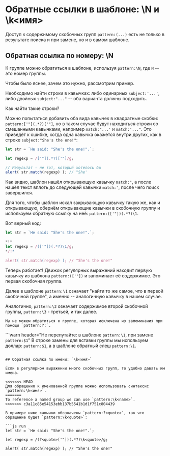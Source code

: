 # Обратные ссылки в шаблоне: \N и \k<имя>

Доступ к содержимому скобочных групп `pattern:(...)` есть не только в результате поиска и при замене, но и в самом шаблоне.

## Обратная ссылка по номеру: \N

К группе можно обратиться в шаблоне, используя `pattern:\N`, где `N` -- это номер группы.

Чтобы было яснее, зачем это нужно, рассмотрим пример.

Необходимо найти строки в кавычках: либо одинарных `subject:'...'`, либо двойных `subject:"..."` -- оба варианта должны подходить.

Как найти такие строки?

Можно попытаться добавить оба вида кавычек в квадратные скобки: `pattern:['"](.*?)['"]`, но в таком случае будут находиться строки со смешанными кавычками, например `match:"...'` и `match:'..."`. Это приведёт к ошибке, когда одна кавычка окажется внутри других, как в строке `subject:"She's the one!"`:

```js run
let str = `He said: "She's the one!".`;

let regexp = /['"](.*?)['"]/g;

// Результат - не тот, который хотелось бы
alert( str.match(regexp) ); // "She'
```

Как видно, шаблон нашёл открывающую кавычку `match:"`, а после нашёл текст вплоть до следующей кавычки `match:'`, после чего поиск завершился.

Для того, чтобы шаблон искал закрывающую кавычку такую же, как и открывающую, обернём открывающие кавычки в скобочную группу и используем обратную ссылку на неё: `pattern:(['"])(.*?)\1`.

Вот верный код:

```js run
let str = `He said: "She's the one!".`;

*!*
let regexp = /(['"])(.*?)\1/g;
*/!*

alert( str.match(regexp) ); // "She's the one!"
```

Теперь работает! Движок регулярных выражений находит первую кавычку из шаблона `pattern:(['"])` и запоминает её содержимое. Это первая скобочная группа.

Далее в шаблоне `pattern:\1` означает "найти то же самое, что в первой скобочной группе", а именно -- аналогичную кавычку в нашем случае.

Аналогично, `pattern:\2` означает содержимое второй скобочной группы, `pattern:\3` - третьей, и так далее.

```smart
Мы не можем обратиться к группе, которая исключена из запоминания при помощи `pattern:?:`.
```

```warn header="Не перепутайте: в шаблоне `pattern:\1`, при замене `pattern:$1`"
В строке замены для вставки группы мы используем доллар: `pattern:$1`, а в шаблоне обратный слеш `pattern:\1`.
```

## Обратная ссылка по имени: `\k<имя>`

Если в регулярном выражении много скобочных групп, то удобно давать им имена.

<<<<<<< HEAD
Для обращения к именованной группе можно использовать синтаксис `pattern:\k<имя>`.
=======
To reference a named group we can use `pattern:\k<name>`.
>>>>>>> c3a11c85e54153ebb137b5541b1d1f751c804439

В примере ниже кавычки обозначены `pattern:?<quote>`, так что обращение будет `pattern:\k<quote>`:

```js run
let str = `He said: "She's the one!".`;

let regexp = /(?<quote>['"])(.*?)\k<quote>/g;

alert( str.match(regexp) ); // "She's the one!"
```
